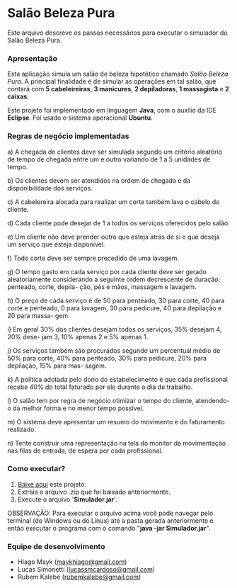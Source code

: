 # Salão Beleza Pura #

Este arquivo descreve os passos necessários para executar o simulador do Salão Beleza Pura.

### Apresentação ###

Esta aplicação simula um salão de beleza hipotético chamado *Salão Beleza Pura*. A principal finalidade é de simular as operações em tal salão, que contará com **5 cabeleireiras**, **3 manicures**, **2 depiladoras**, **1 massagista** e **2 caixas**.

Este projeto foi implementado em linguagem **Java**, com o auxílio da IDE **Eclipse**. Foi usado o sistema operacional **Ubuntu**.

### Regras de negócio implementadas ###

a) A chegada de clientes deve ser simulada segundo um critério aleatório de tempo
de chegada entre um e outro variando de 1 a 5 unidades de tempo.

b) Os clientes devem ser atendidos na ordem de chegada e da disponibilidade dos
serviços.

c) A cabelereira alocada para realizar um corte também lava o cabelo do cliente.

d) Cada cliente pode desejar de 1 a todos os serviços oferecidos pelo salão.

e) Um cliente não deve prender outro que esteja atrás de si e que deseja um serviço
que esteja disponível.

f) Todo corte deve ser sempre precedido de uma lavagem.

g) O tempo gasto em cada serviço por cada cliente deve ser gerado aleatoriamente
considerando a seguinte ordem decrescente de duração: penteado, corte, depila-
ção, pés e mãos, massagem e lavagem.

h) O preço de cada serviço é de 50 para penteado, 30 para corte, 40 para corte e
penteado, 0 para lavagem, 30 para pedicure, 40 para depilação e 20 para massa-
gem.

i) Em geral 30% dos clientes desejam todos os serviços, 35% desejam 4, 20% dese-
jam 3, 10% apenas 2 e 5% apenas 1.

j) Os serviços também são procurados segundo um percentual médio de 50% para
corte, 40% para penteado, 30% para pedicure, 20% para depilação, 15% para mas-
sagem.

k) A política adotada pelo dono do estabelecimento é que cada profissional recebe
40% do total faturado por ele durante o dia de trabalho.

l) O salão tem por regra de negócio otimizar o tempo do cliente, atendendo-o da
melhor forma e no menor tempo possível.

m) O sistema deve apresentar um resumo do movimento e do faturamento realizado.

n) Tente construir uma representação na tela do monitor da movimentação nas filas
de entrada, de espera por cada profissional.

### Como executar? ###

1. [Baixe aqui](https://github.com/HiagoMayk/Salao_Beleza_Pura/archive/master.zip) este projeto.
2. Extraia o arquivo .zip que foi baixado anteriormente.
3. Execute o arquivo '**Simulador.jar**'.

OBSERVAÇÃO: Para executar o arquivo acima você pode navegar pelo terminal (do Windows ou do Linux) até a pasta gerada anteriormente e então executar o programa com o comando "**java -jar Simulador.jar**".

### Equipe de desenvolvimento ###

* Hiago Mayk (maykhiago@gmail.com)
* Lucas Simonetti (lucassmcardoso@gmail.com)
* Rubem Kalebe (rubemkalebe@gmail.com)
